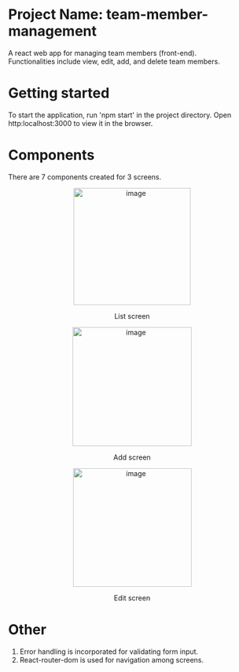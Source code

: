 # Project Name: team-member-management

A react web app for managing team members (front-end).  
Functionalities include view, edit, add, and delete team members.


# Getting started 
To start the application, run 'npm start' in the project directory.
Open http:localhost:3000 to view it in the browser.

# Components  
There are 7 components created for 3 screens.
<div align=center>
<img width="238" alt="image" src="https://user-images.githubusercontent.com/77893385/157297267-517ce629-17eb-4de9-839d-62916012333c.png">
  <p>List screen</p>
  </div>
    <div align=center>
<img width="242" alt="image" src="https://user-images.githubusercontent.com/77893385/157296068-41fb28f7-d019-4fac-bf7f-8ffbd0e75b19.png">
   <p>Add screen</p>
      </div>
      <div align=center>
      <img width="241" alt="image" src="https://user-images.githubusercontent.com/77893385/157296121-633e980b-407b-4b49-b390-3766391a8237.png">
   <p>Edit screen</p>
</div>


# Other
1. Error handling is incorporated for validating form input.
2. React-router-dom is used for navigation among screens.  
